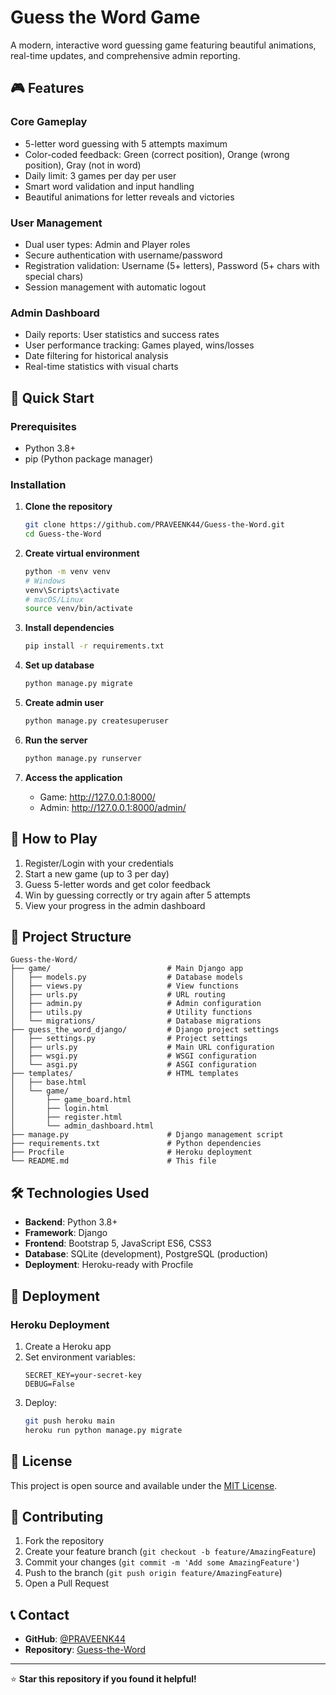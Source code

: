 # Guess the Word Game

A modern, interactive word guessing game featuring beautiful animations, real-time updates, and comprehensive admin reporting.

## 🎮 Features

### Core Gameplay
- 5-letter word guessing with 5 attempts maximum
- Color-coded feedback: Green (correct position), Orange (wrong position), Gray (not in word)
- Daily limit: 3 games per day per user
- Smart word validation and input handling
- Beautiful animations for letter reveals and victories

### User Management
- Dual user types: Admin and Player roles
- Secure authentication with username/password
- Registration validation: Username (5+ letters), Password (5+ chars with special chars)
- Session management with automatic logout

### Admin Dashboard
- Daily reports: User statistics and success rates
- User performance tracking: Games played, wins/losses
- Date filtering for historical analysis
- Real-time statistics with visual charts

## 🚀 Quick Start

### Prerequisites
- Python 3.8+
- pip (Python package manager)

### Installation

1. **Clone the repository**
   ```bash
   git clone https://github.com/PRAVEENK44/Guess-the-Word.git
   cd Guess-the-Word
   ```

2. **Create virtual environment**
   ```bash
   python -m venv venv
   # Windows
   venv\Scripts\activate
   # macOS/Linux
   source venv/bin/activate
   ```

3. **Install dependencies**
   ```bash
   pip install -r requirements.txt
   ```

4. **Set up database**
   ```bash
   python manage.py migrate
   ```

5. **Create admin user**
   ```bash
   python manage.py createsuperuser
   ```

6. **Run the server**
   ```bash
   python manage.py runserver
   ```

7. **Access the application**
   - Game: http://127.0.0.1:8000/
   - Admin: http://127.0.0.1:8000/admin/

## 🎯 How to Play

1. Register/Login with your credentials
2. Start a new game (up to 3 per day)
3. Guess 5-letter words and get color feedback
4. Win by guessing correctly or try again after 5 attempts
5. View your progress in the admin dashboard

## 📁 Project Structure

```
Guess-the-Word/
├── game/                          # Main Django app
│   ├── models.py                  # Database models
│   ├── views.py                   # View functions
│   ├── urls.py                    # URL routing
│   ├── admin.py                   # Admin configuration
│   ├── utils.py                   # Utility functions
│   └── migrations/                # Database migrations
├── guess_the_word_django/         # Django project settings
│   ├── settings.py                # Project settings
│   ├── urls.py                    # Main URL configuration
│   ├── wsgi.py                    # WSGI configuration
│   └── asgi.py                    # ASGI configuration
├── templates/                     # HTML templates
│   ├── base.html
│   └── game/
│       ├── game_board.html
│       ├── login.html
│       ├── register.html
│       └── admin_dashboard.html
├── manage.py                      # Django management script
├── requirements.txt               # Python dependencies
├── Procfile                       # Heroku deployment
└── README.md                      # This file
```

## 🛠️ Technologies Used

- **Backend**: Python 3.8+
- **Framework**: Django
- **Frontend**: Bootstrap 5, JavaScript ES6, CSS3
- **Database**: SQLite (development), PostgreSQL (production)
- **Deployment**: Heroku-ready with Procfile

## 🚀 Deployment

### Heroku Deployment
1. Create a Heroku app
2. Set environment variables:
   ```
   SECRET_KEY=your-secret-key
   DEBUG=False
   ```
3. Deploy:
   ```bash
   git push heroku main
   heroku run python manage.py migrate
   ```

## 📝 License

This project is open source and available under the [MIT License](LICENSE).

## 🤝 Contributing

1. Fork the repository
2. Create your feature branch (`git checkout -b feature/AmazingFeature`)
3. Commit your changes (`git commit -m 'Add some AmazingFeature'`)
4. Push to the branch (`git push origin feature/AmazingFeature`)
5. Open a Pull Request

## 📞 Contact

- **GitHub**: [@PRAVEENK44](https://github.com/PRAVEENK44)
- **Repository**: [Guess-the-Word](https://github.com/PRAVEENK44/Guess-the-Word)

---

⭐ **Star this repository if you found it helpful!**
